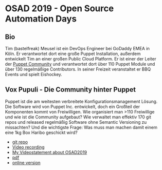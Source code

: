# OSAD 2019 - Open Source Automation Days

## Bio

Tim (bastelfreak) Meusel ist ein DevOps Engineer bei GoDaddy EMEA in Köln. Er
verantwortet dort eine große Puppet Installation, außerdem entwickelt Tim an
einer großen Public Cloud Platform. Er ist einer der Leiter der
[Puppet Community](https://voxpupuli.org/) und verantwortet dort über 110 Puppet
Module und über 130 regelmäßige Contributors. In seiner Freizeit veranstaltet
er BBQ Events und spielt Eishockey.

## Vox Pupuli - Die Community hinter Puppet

Puppet ist die am weitesten verbreitete Konfigurationsmanagement Lösung. Die
Software wird von Puppet Inc. entwickelt, doch ein Großteil der Komponenten
kommt von Freiwilligen. Wie organisiert man >110 Freiwillige und wie ist die
Community aufgebaut? Wie verwaltet man effektiv 170 git repos und released
regelmäßig Software ohne Semantic Versioning zu missachten? Und die wichtigste
Frage: Was muss man machen damit einem eine 1kg Box Haribo geschickt wird?

* [git repo](https://github.com/bastelfreak/osad2019)
* [Video recording](https://www.youtube.com/watch?v=dNhS3UWTKi4)
* [My Videostatement about OSAD2019](https://www.youtube.com/watch?v=n6ijj5yofhk)
* [pdf](Vox_Pupuli_-_Die_Community_hinter_Puppet_-_Tim_Meusel.pdf)
* [online version](https://bastelfreak.de/osad2019/#1)
